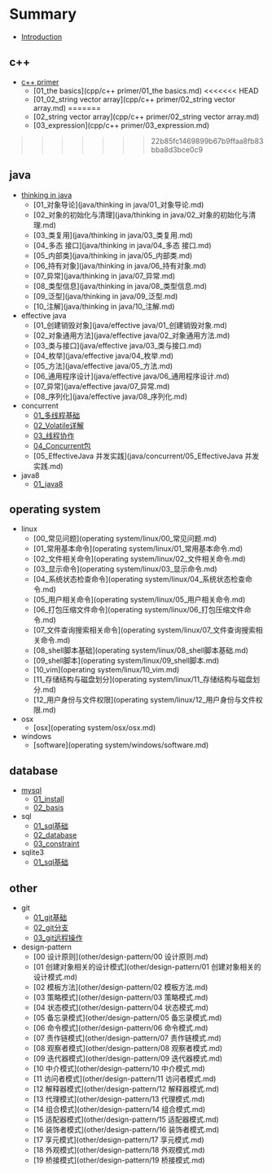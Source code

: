 # Summary

* [Introduction](README.md)

## c++

* [c++ primer](c++/c++-primer.md)
  * [01\_the basics](cpp/c++ primer/01_the basics.md)
<<<<<<< HEAD
  * [01\_02_string vector array](cpp/c++ primer/02_string vector array.md)
=======
  * [02_string vector array](cpp/c++ primer/02_string vector array.md)
  * [03_expression](cpp/c++ primer/03_expression.md)
>>>>>>> 22b85fc1469899b67b9ffaa8fb83bba8d3bce0c9

## java

* [thinking in java](java/thinking-in-java.md)
  * [01\_对象导论](java/thinking in java/01_对象导论.md)
  * [02\_对象的初始化与清理](java/thinking in java/02_对象的初始化与清理.md)
  * [03\_类复用](java/thinking in java/03_类复用.md)
  * [04\_多态 接口](java/thinking in java/04_多态 接口.md)
  * [05\_内部类](java/thinking in java/05_内部类.md)
  * [06\_持有对象](java/thinking in java/06_持有对象.md)
  * [07\_异常](java/thinking in java/07_异常.md)
  * [08\_类型信息](java/thinking in java/08_类型信息.md)
  * [09\_泛型](java/thinking in java/09_泛型.md)
  * [10\_注解](java/thinking in java/10_注解.md)
* effective java
  * [01\_创建销毁对象](java/effective java/01_创建销毁对象.md)
  * [02\_对象通用方法](java/effective java/02_对象通用方法.md)
  * [03\_类与接口](java/effective java/03_类与接口.md)
  * [04\_枚举](java/effective java/04_枚举.md)
  * [05\_方法](java/effective java/05_方法.md)
  * [06\_通用程序设计](java/effective java/06_通用程序设计.md)
  * [07\_异常](java/effective java/07_异常.md)
  * [08\_序列化](java/effective java/08_序列化.md)
* concurrent
  * [01\_多线程基础](java/concurrent/01_多线程基础.md)
  * [02\_Volatile详解](java/concurrent/02_Volatile详解.md)
  * [03\_线程协作](java/concurrent/03_线程协作.md)
  * [04\_Concurrent包](java/concurrent/04_Concurrent包.md)
  * [05\_EffectiveJava 并发实践](java/concurrent/05_EffectiveJava 并发实践.md)
* java8
  * [01\_java8](java/java8/01_java8.md)

## operating system

* linux
  * [00\_常见问题](operating system/linux/00_常见问题.md)
  * [01\_常用基本命令](operating system/linux/01_常用基本命令.md)
  * [02\_文件相关命令](operating system/linux/02_文件相关命令.md)
  * [03\_显示命令](operating system/linux/03_显示命令.md)
  * [04\_系统状态检查命令](operating system/linux/04_系统状态检查命令.md)
  * [05\_用户相关命令](operating system/linux/05_用户相关命令.md)
  * [06\_打包压缩文件命令](operating system/linux/06_打包压缩文件命令.md)
  * [07\_文件查询搜索相关命令](operating system/linux/07_文件查询搜索相关命令.md)
  * [08\_shell脚本基础](operating system/linux/08_shell脚本基础.md)
  * [09\_shell脚本](operating system/linux/09_shell脚本.md)
  * [10\_vim](operating system/linux/10_vim.md)
  * [11\_存储结构与磁盘划分](operating system/linux/11_存储结构与磁盘划分.md)
  * [12\_用户身份与文件权限](operating system/linux/12_用户身份与文件权限.md)
* osx
  * [osx](operating system/osx/osx.md)
* windows
  * [software](operating system/windows/software.md)

## database

* [mysql](database/mysql.md)
  * [01\_install](database/mysql/01_install.md)
  * [02\_basis](database/mysql/02_basis.md)
* sql
  * [01\_sql基础](database/sql/01_sql基础.md)
  * [02\_database](database/sql/02_database.md)
  * [03\_constraint](database/sql/03_constraint.md)
* sqlite3
  * [01\_sql基础](database/sqlite3/01_install.md)

## other

* git
  * [01\_git基础](other/git/01_git基础.md)
  * [02\_git分支](other/git/02_git分支.md)
  * [03\_git远程操作](other/git/03_git远程操作.md)
* design-pattern
  * [00 设计原则](other/design-pattern/00 设计原则.md)
  * [01 创建对象相关的设计模式](other/design-pattern/01 创建对象相关的设计模式.md)
  * [02 模板方法](other/design-pattern/02 模板方法.md)
  * [03 策略模式](other/design-pattern/03 策略模式.md)
  * [04 状态模式](other/design-pattern/04 状态模式.md)
  * [05 备忘录模式](other/design-pattern/05 备忘录模式.md)
  * [06 命令模式](other/design-pattern/06 命令模式.md)
  * [07 责作链模式](other/design-pattern/07 责作链模式.md)
  * [08 观察者模式](other/design-pattern/08 观察者模式.md)
  * [09 迭代器模式](other/design-pattern/09 迭代器模式.md)
  * [10 中介模式](other/design-pattern/10 中介模式.md)
  * [11 访问者模式](other/design-pattern/11 访问者模式.md)
  * [12 解释器模式](other/design-pattern/12 解释器模式.md)
  * [13 代理模式](other/design-pattern/13 代理模式.md)
  * [14 组合模式](other/design-pattern/14 组合模式.md)
  * [15 适配器模式](other/design-pattern/15 适配器模式.md)
  * [16 装饰者模式](other/design-pattern/16 装饰者模式.md)
  * [17 享元模式](other/design-pattern/17 享元模式.md)
  * [18 外观模式](other/design-pattern/18 外观模式.md)
  * [19 桥接模式](other/design-pattern/19 桥接模式.md)

